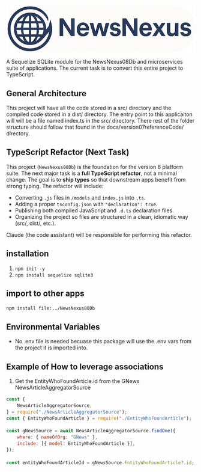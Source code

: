 ![Logo](./docs/images/logoAndNameRound.png)

A Sequelize SQLite module for the NewsNexus08Db and microservices suite of applications. The current task is to convert this entire project to TypeScript.

## General Architecture

This project will have all the code stored in a src/ directory and the compiled code stored in a dist/ directory. The entry point to this applicaiton will will be a file named index.ts in the src/ directory. There rest of the folder structure should follow that found in the docs/version07referenceCode/ directory.

## TypeScript Refactor (Next Task)

This project (`NewsNexus08Db`) is the foundation for the version 8 platform suite. The next major task is a **full TypeScript refactor**, not a minimal change. The goal is to **ship types** so that downstream apps benefit from strong typing. The refactor will include:

- Converting `.js` files in `/models` and `index.js` into `.ts`.
- Adding a proper `tsconfig.json` with `"declaration": true`.
- Publishing both compiled JavaScript and `.d.ts` declaration files.
- Organizing the project so files are structured in a clean, idiomatic way (src/, dist/, etc.).

Claude (the code assistant) will be responsible for performing this refactor.

## installation

1. `npm init -y`
2. `npm install sequelize sqlite3`

## import to other apps

`npm install file:../NewsNexus08Db`

## Environmental Variables

- No .env file is needed becuase this package will use the .env vars from the project it is imported into.

## Example of How to leverage associations

1. Get the EntityWhoFoundArticle.id from the GNews NewsArticleAggregatorSource

```js
const {
	NewsArticleAggregatorSource,
} = require("./NewsArticleAggregatorSource");
const { EntityWhoFoundArticle } = require("./EntityWhoFoundArticle");

const gNewsSource = await NewsArticleAggregatorSource.findOne({
	where: { nameOfOrg: "GNews" },
	include: [{ model: EntityWhoFoundArticle }],
});

const entityWhoFoundArticleId = gNewsSource.EntityWhoFoundArticle?.id;
```
